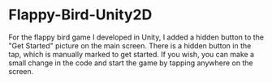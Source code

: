 # Flappy-Bird-Unity2D

For the flappy bird game I developed in Unity, I added a hidden button to the "Get Started" picture on the main screen.
There is a hidden button in the tap, which is manually marked to get started.
If you wish, you can make a small change in the code and start the game by tapping anywhere on the screen.
